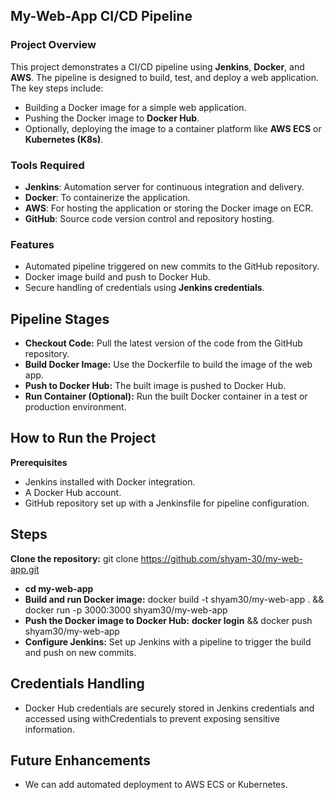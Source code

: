 ## My-Web-App CI/CD Pipeline

### Project Overview
This project demonstrates a CI/CD pipeline using **Jenkins**, **Docker**, and **AWS**. The pipeline is designed to build, test, and deploy a web application. The key steps include:

- Building a Docker image for a simple web application.
- Pushing the Docker image to **Docker Hub**.
- Optionally, deploying the image to a container platform like **AWS ECS** or **Kubernetes (K8s)**.

### Tools Required
- **Jenkins**: Automation server for continuous integration and delivery.
- **Docker**: To containerize the application.
- **AWS**: For hosting the application or storing the Docker image on ECR.
- **GitHub**: Source code version control and repository hosting.

### Features
- Automated pipeline triggered on new commits to the GitHub repository.
- Docker image build and push to Docker Hub.
- Secure handling of credentials using **Jenkins credentials**.
## Pipeline Stages
- **Checkout Code:** Pull the latest version of the code from the GitHub repository.
- **Build Docker Image:** Use the Dockerfile to build the image of the web app.
- **Push to Docker Hub:** The built image is pushed to Docker Hub.
- **Run Container (Optional):** Run the built Docker container in a test or production environment.
## How to Run the Project
**Prerequisites**
- Jenkins installed with Docker integration.
- A Docker Hub account.
- GitHub repository set up with a Jenkinsfile for pipeline configuration.
## Steps
**Clone the repository:**
git clone https://github.com/shyam-30/my-web-app.git
- **cd my-web-app**
- **Build and run Docker image:**
 docker build -t shyam30/my-web-app .
&& docker run -p 3000:3000 shyam30/my-web-app
- **Push the Docker image to Docker Hub:**
 **docker login**
  && docker push shyam30/my-web-app
- **Configure Jenkins:**
 Set up Jenkins with a pipeline to trigger the build and push on new commits.

 ## Credentials Handling
- Docker Hub credentials are securely stored in Jenkins credentials and accessed using withCredentials to prevent exposing sensitive information.
## Future Enhancements
 - We can add  automated deployment to AWS ECS or Kubernetes.
